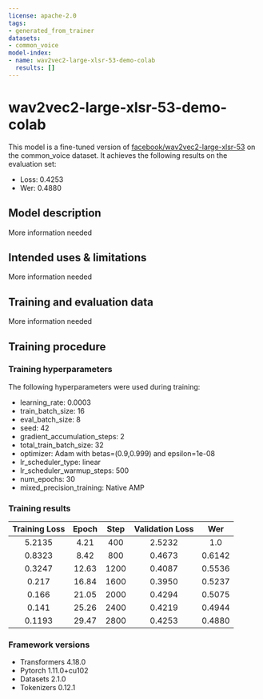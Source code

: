 ```yaml
---
license: apache-2.0
tags:
- generated_from_trainer
datasets:
- common_voice
model-index:
- name: wav2vec2-large-xlsr-53-demo-colab
  results: []
---
```


<!-- This model card has been generated automatically according to the information the Trainer had access to. You
should probably proofread and complete it, then remove this comment. -->

# wav2vec2-large-xlsr-53-demo-colab

This model is a fine-tuned version of [facebook/wav2vec2-large-xlsr-53](https://huggingface.co/facebook/wav2vec2-large-xlsr-53) on the common_voice dataset.
It achieves the following results on the evaluation set:
- Loss: 0.4253
- Wer: 0.4880

## Model description

More information needed

## Intended uses & limitations

More information needed

## Training and evaluation data

More information needed

## Training procedure

### Training hyperparameters

The following hyperparameters were used during training:
- learning_rate: 0.0003
- train_batch_size: 16
- eval_batch_size: 8
- seed: 42
- gradient_accumulation_steps: 2
- total_train_batch_size: 32
- optimizer: Adam with betas=(0.9,0.999) and epsilon=1e-08
- lr_scheduler_type: linear
- lr_scheduler_warmup_steps: 500
- num_epochs: 30
- mixed_precision_training: Native AMP

### Training results

| Training Loss | Epoch | Step | Validation Loss | Wer    |
|:-------------:|:-----:|:----:|:---------------:|:------:|
| 5.2135        | 4.21  | 400  | 2.5232          | 1.0    |
| 0.8323        | 8.42  | 800  | 0.4673          | 0.6142 |
| 0.3247        | 12.63 | 1200 | 0.4087          | 0.5536 |
| 0.217         | 16.84 | 1600 | 0.3950          | 0.5237 |
| 0.166         | 21.05 | 2000 | 0.4294          | 0.5075 |
| 0.141         | 25.26 | 2400 | 0.4219          | 0.4944 |
| 0.1193        | 29.47 | 2800 | 0.4253          | 0.4880 |


### Framework versions

- Transformers 4.18.0
- Pytorch 1.11.0+cu102
- Datasets 2.1.0
- Tokenizers 0.12.1
